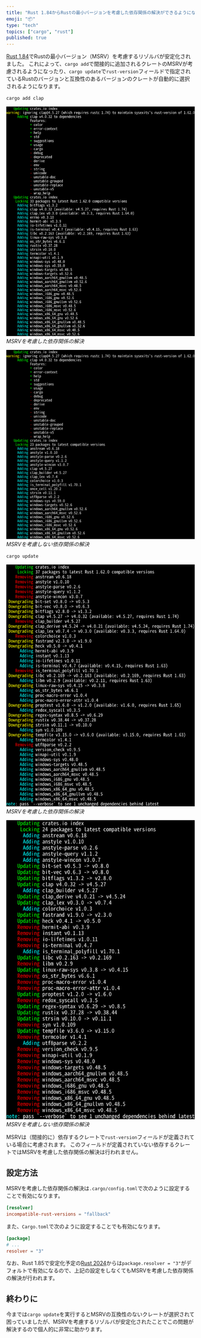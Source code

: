 ```yaml
---
title: "Rust 1.84からRustの最小バージョンを考慮した依存関係の解決ができるようになった"
emoji: "📦"
type: "tech"
topics: ["cargo", "rust"]
published: true
---
```


[Rust 1.84](https://blog.rust-lang.org/2025/01/09/Rust-1.84.0.html)でRustの最小バージョン（MSRV）を考慮するリゾルバが安定化されました。
これによって、`cargo add`で間接的に追加されるクレートのMSRVが考慮されるようになったり、`cargo update`で`rust-version`フィールドで指定されているRustのバージョンと互換性のあるバージョンのクレートが自動的に選択されるようになります。

```sh
cargo add clap
```

![MSRVを考慮した依存関係の解決](/images/introduce-msrv-aware-resolver/msrv-aware-cargo-add.webp)
_MSRVを考慮した依存関係の解決_

![MSRVを考慮しない依存関係の解決](/images/introduce-msrv-aware-resolver/msrv-unaware-cargo-add.webp)
_MSRVを考慮しない依存関係の解決_

```sh
cargo update
```

![MSRVを考慮した依存関係の解決](/images/introduce-msrv-aware-resolver/msrv-aware-cargo-update.webp)
_MSRVを考慮した依存関係の解決_

![MSRVを考慮しない依存関係の解決](/images/introduce-msrv-aware-resolver/msrv-unaware-cargo-update.webp)
_MSRVを考慮しない依存関係の解決_

MSRVは（間接的に）依存するクレートで`rust-version`フィールドが定義されている場合に考慮されます。
このフィールドが定義されていない依存するクレートではMSRVを考慮した依存関係の解決は行われません。

## 設定方法

MSRVを考慮した依存関係の解決は`.cargo/config.toml`で次のように設定することで有効になります。

```toml:.cargo/config.toml
[resolver]
incompatible-rust-versions = "fallback"
```

また、`Cargo.toml`で次のように設定することでも有効になります。

```toml:Cargo.toml
[package]
# ...
resolver = "3"
```

なお、Rust 1.85で安定化予定の[Rust 2024](https://doc.rust-lang.org/edition-guide/rust-2024/index.html)からは`package.resolver = "3"`がデフォルトで有効になるので、上記の設定をしなくてもMSRVを考慮した依存関係の解決が行われます。

## 終わりに

今までは`cargo update`を実行するとMSRVの互換性のないクレートが選択されて困っていましたが、MSRVを考慮するリゾルバが安定化されたことでこの問題が解決するので個人的に非常に助かります。
